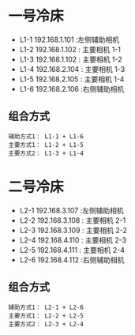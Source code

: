 #  一号冷床

- L1-1 192.168.1.101 :左侧辅助相机
- L1-2 192.168.1.102 : 主要相机 1-1
- L1-3 192.168.1.102 : 主要相机 1-2
- L1-4 192.168.2.104 : 主要相机 1-3
- L1-5 192.168.2.105 : 主要相机 1-4
- L1-6 192.168.2.106 :右侧辅助相机

## 组合方式
    辅助方式1： L1-1 + L1-6
    主要方式1： L1-2 + L1-5
    主要方式2： L1-3 + L1-4


#  二号冷床
- L2-1 192.168.3.107 :左侧辅助相机
- L2-2 192.168.3.108 : 主要相机 2-1
- L2-3 192.168.3.109 : 主要相机 2-2
- L2-4 192.168.4.110 : 主要相机 2-3
- L2-5 192.168.4.111 : 主要相机 2-4
- L2-6 192.168.4.112 :右侧辅助相机
## 组合方式
    辅助方式1： L2-1 + L2-6
    主要方式1： L2-2 + L2-5
    主要方式2： L2-3 + L2-4
